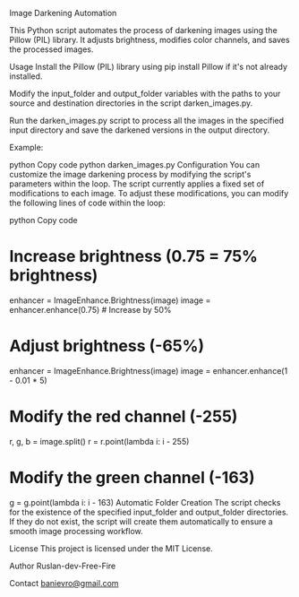 Image Darkening Automation

This Python script automates the process of darkening images using the Pillow (PIL) library. It adjusts brightness, modifies color channels, and saves the processed images.

Usage
Install the Pillow (PIL) library using pip install Pillow if it's not already installed.

Modify the input_folder and output_folder variables with the paths to your source and destination directories in the script darken_images.py.

Run the darken_images.py script to process all the images in the specified input directory and save the darkened versions in the output directory.

Example:

python
Copy code
python darken_images.py
Configuration
You can customize the image darkening process by modifying the script's parameters within the loop. The script currently applies a fixed set of modifications to each image. To adjust these modifications, you can modify the following lines of code within the loop:

python
Copy code
# Increase brightness (0.75 = 75% brightness)
enhancer = ImageEnhance.Brightness(image)
image = enhancer.enhance(0.75)  # Increase by 50%

# Adjust brightness (-65%)
enhancer = ImageEnhance.Brightness(image)
image = enhancer.enhance(1 - 0.01 * 5)

# Modify the red channel (-255)
r, g, b = image.split()
r = r.point(lambda i: i - 255)

# Modify the green channel (-163)
g = g.point(lambda i: i - 163)
Automatic Folder Creation
The script checks for the existence of the specified input_folder and output_folder directories. If they do not exist, the script will create them automatically to ensure a smooth image processing workflow.

License
This project is licensed under the MIT License.

Author
Ruslan-dev-Free-Fire

Contact
banievro@gmail.com

